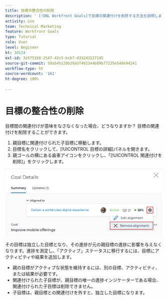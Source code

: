 ```yaml
---
title: 目標の整合性の削除
description: ' [!DNL Workfront Goals]で目標の関連付けを削除する方法を説明します。'
activity: use
team: Technical Marketing
feature: Workfront Goals
type: Tutorial
role: User
level: Beginner
kt: 10124
exl-id: 3e5751b8-2547-42c5-bcb7-d312d31271d5
source-git-commit: 58a545120b29a5f492344b89b77235e548e94241
workflow-type: ht
source-wordcount: '161'
ht-degree: 100%

---
```


# 目標の整合性の削除

目標間の関連付けが意味をなさなくなった場合、どうなりますか？ 目標の関連付けを削除することができます。

1. 親目標に関連付けられた子目標に移動します。
1. 目標名をクリックして、[!UICONTROL 目標の詳細]パネルを開きます。
1. 親ゴールの横にある歯車アイコンをクリックし、「[!UICONTROL 関連付けを削除]」をクリックします。

![の[!UICONTROL 関連付けを削除]オプション のスクリーンショット[!DNL Workfront Goals]](assets/08-workfront-goals-remove-goal-alignment.png)

その目標は独立した目標となり、その進捗が元の親目標の進捗に影響を与えなくなります。進捗を測定し、「アクティブ」ステータスに移行するには、目標にアクティビティや結果を追加します。

<!-- Pro-tips graphic -->

* 親の目標がアクティブな状態を維持するには、別の目標、アクティビティ、または結果が必要です。
* 関連付けられた子目標が、親目標の唯一の進捗インジケーターである場合、関連付けられた子目標は削除できません。
* 子目標は、親目標との関連付けを外すと、独立した目標になります。
